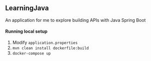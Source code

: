 ## LearningJava

An application for me to explore building APIs with Java Spring Boot

#### Running local setup

1. Modify `application.properties`
2. `mvn clean install dockerfile:build`
3. `docker-compose up`
